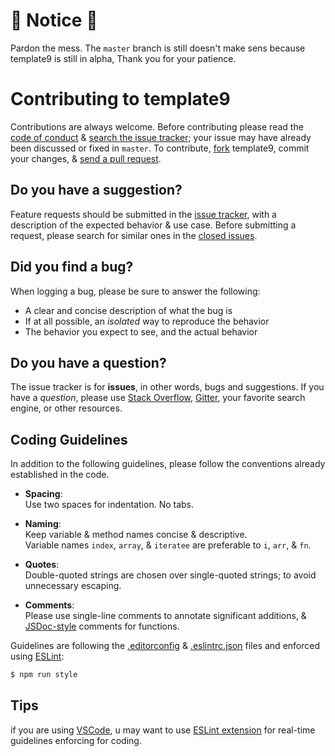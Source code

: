 # :construction: Notice :construction:

Pardon the mess. The `master` branch is still doesn't make sens because template9 is still in alpha, Thank you for your patience.

# Contributing to template9

Contributions are always welcome. Before contributing please read the
[code of conduct](https://github.com/ZibanPirate/template9/blob/master/CODE_OF_CONDUCT.md) &
[search the issue tracker](https://github.com/ZibanPirate/template9/issues); your issue
may have already been discussed or fixed in `master`. To contribute,
[fork](https://help.github.com/articles/fork-a-repo/) template9, commit your changes,
& [send a pull request](https://help.github.com/articles/using-pull-requests/).

## Do you have a suggestion?

Feature requests should be submitted in the
[issue tracker](https://github.com/ZibanPirate/template9/issues/new/choose), with a description of
the expected behavior & use case.
Before submitting a request, please search for similar ones in the
[closed issues](https://github.com/ZibanPirate/template9/issues?q=is%3Aissue+is%3Aclosed+label%3Aenhancement).

## Did you find a bug?

When logging a bug, please be sure to answer the following:
 * A clear and concise description of what the bug is
 * If at all possible, an *isolated* way to reproduce the behavior
 * The behavior you expect to see, and the actual behavior

## Do you have a question?

The issue tracker is for **issues**, in other words, bugs and suggestions.
If you have a *question*, please use [Stack Overflow](http://stackoverflow.com/questions/tagged/template9), [Gitter](https://gitter.im/template9), your favorite search engine, or other resources.

## Coding Guidelines

In addition to the following guidelines, please follow the conventions already
established in the code.

- **Spacing**:<br>
  Use two spaces for indentation. No tabs.

- **Naming**:<br>
  Keep variable & method names concise & descriptive.<br>
  Variable names `index`, `array`, & `iteratee` are preferable to
  `i`, `arr`, & `fn`.

- **Quotes**:<br>
  Double-quoted strings are chosen over single-quoted strings; to avoid unnecessary escaping.

- **Comments**:<br>
  Please use single-line comments to annotate significant additions, &
  [JSDoc-style](http://www.2ality.com/2011/08/jsdoc-intro.html) comments for
  functions.

Guidelines are following the [.editorconfig](https://github.com/ZibanPirate/template9/blob/master/.editorconfig) & [.eslintrc.json](https://github.com/ZibanPirate/template9/blob/master/.eslintrc.json) files and enforced using [ESLint](https://www.npmjs.com/package/eslint):
```bash
$ npm run style
```

## Tips

if you are using [VSCode](https://code.visualstudio.com), u may want to use [ESLint extension](https://marketplace.visualstudio.com/items?itemName=dbaeumer.vscode-eslint) for real-time guidelines enforcing for coding.
